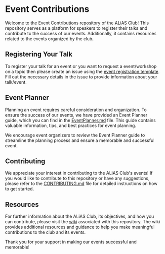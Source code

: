 # Event Contributions

Welcome to the Event Contributions repository of the ALiAS Club! This repository serves as a platform for speakers to register their talks and contribute to the success of our events. Additionally, it contains resources related to the events organized by the club.

## Registering Your Talk

To register your talk for an event or you want to request a event/workshop on a topic then please create an issue using the [event registration template](https://github.com/asetalias/Logistics-and-Event-Contributions/issues/new/choose). Fill out the necessary details in the issue to provide information about your talk/event.

## Event Planner

Planning an event requires careful consideration and organization. To ensure the success of our events, we have provided an Event Planner guide, which you can find in the [EventPlanner.md](EventPlanner.md) file. This guide contains valuable information, tips, and best practices for event planning.

We encourage event organizers to review the Event Planner guide to streamline the planning process and ensure a memorable and successful event.

## Contributing

We appreciate your interest in contributing to the ALiAS Club's events! If you would like to contribute to this repository or have any suggestions, please refer to the [CONTRIBUTING.md](CONTRIBUTING.md) file for detailed instructions on how to get started.

## Resources

For further information about the ALiAS Club, its objectives, and how you can contribute, please visit the [wiki](https://github.com/asetalias/Logistics-and-Event-Contributions/wiki) associated with this repository. The wiki provides additional resources and guidance to help you make meaningful contributions to the club and its events.

Thank you for your support in making our events successful and memorable!
